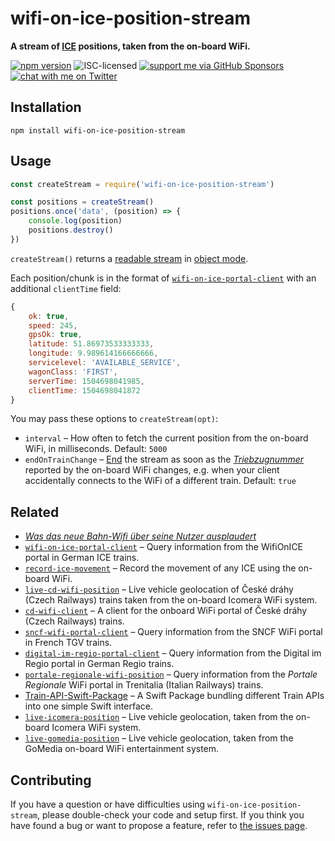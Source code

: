 # wifi-on-ice-position-stream

**A stream of [ICE](https://en.wikipedia.org/wiki/Intercity-Express) positions, taken from the on-board WiFi.**

[![npm version](https://img.shields.io/npm/v/wifi-on-ice-position-stream.svg)](https://www.npmjs.com/package/wifi-on-ice-position-stream)
![ISC-licensed](https://img.shields.io/github/license/derhuerst/wifi-on-ice-position-stream.svg)
[![support me via GitHub Sponsors](https://img.shields.io/badge/support%20me-donate-fa7664.svg)](https://github.com/sponsors/derhuerst)
[![chat with me on Twitter](https://img.shields.io/badge/chat%20with%20me-on%20Twitter-1da1f2.svg)](https://twitter.com/derhuerst)


## Installation

```shell
npm install wifi-on-ice-position-stream
```


## Usage

```js
const createStream = require('wifi-on-ice-position-stream')

const positions = createStream()
positions.once('data', (position) => {
	console.log(position)
	positions.destroy()
})
```

`createStream()` returns a [readable stream](https://nodejs.org/api/stream.html#stream_readable_streams) in [object mode](https://nodejs.org/api/stream.html#stream_object_mode).

Each position/chunk is in the format of [`wifi-on-ice-portal-client`](https://github.com/derhuerst/wifi-on-ice-portal-client/blob/c64a74611d9d99ad9d43fd4c8f3b44f8830ec72f/readme.md#usage) with an additional `clientTime` field:

```js
{
	ok: true,
	speed: 245,
	gpsOk: true,
	latitude: 51.86973533333333,
	longitude: 9.989614166666666,
	servicelevel: 'AVAILABLE_SERVICE',
	wagonClass: 'FIRST',
	serverTime: 1504698041985,
	clientTime: 1504698041872
}
```

You may pass these options to `createStream(opt)`:

- `interval` – How often to fetch the current position from the on-board WiFi, in milliseconds. Default: `5000`
- `endOnTrainChange` – [End](https://nodejs.org/docs/latest-v10.x/api/stream.html#stream_event_end) the stream as soon as the [*Triebzugnummer*](https://www.dybas.de/dybas/index/t/tz.html) reported by the on-board WiFi changes, e.g. when your client accidentally connects to the WiFi of a different train. Default: `true`


## Related

- [*Was das neue Bahn-Wifi über seine Nutzer ausplaudert*](https://hannover.ccc.de/~nexus/dbwifi/)
- [`wifi-on-ice-portal-client`](https://github.com/derhuerst/wifi-on-ice-portal-client) – Query information from the WifiOnICE portal in German ICE trains.
- [`record-ice-movement`](https://github.com/derhuerst/record-ice-movement) – Record the movement of any ICE using the on-board WiFi.
- [`live-cd-wifi-position`](https://github.com/derhuerst/live-cd-wifi-position) – Live vehicle geolocation of České dráhy (Czech Railways) trains taken from the on-board Icomera WiFi system.
- [`cd-wifi-client`](https://github.com/derhuerst/cd-wifi-client) – A client for the onboard WiFi portal of České dráhy (Czech Railways) trains.
- [`sncf-wifi-portal-client`](https://github.com/derhuerst/sncf-wifi-portal-client) – Query information from the SNCF WiFi portal in French TGV trains.
- [`digital-im-regio-portal-client`](https://github.com/derhuerst/digital-im-regio-portal-client) – Query information from the Digital im Regio portal in German Regio trains.
- [`portale-regionale-wifi-position`](https://github.com/derhuerst/portale-regionale-wifi-position) – Query information from the *Portale Regionale* WiFi portal in Trenitalia (Italian Railways) trains.
- [Train-API-Swift-Package](https://github.com/ICE-Buddy/Train-API-Swift-Package) – A Swift Package bundling different Train APIs into one simple Swift interface.
- [`live-icomera-position`](htttps://github.com/derhuerst/live-icomera-position) – Live vehicle geolocation, taken from the on-board Icomera WiFi system.
- [`live-gomedia-position`](htttps://github.com/derhuerst/live-gomedia-position) – Live vehicle geolocation, taken from the GoMedia on-board WiFi entertainment system.


## Contributing

If you have a question or have difficulties using `wifi-on-ice-position-stream`, please double-check your code and setup first. If you think you have found a bug or want to propose a feature, refer to [the issues page](https://github.com/derhuerst/wifi-on-ice-position-stream/issues).
